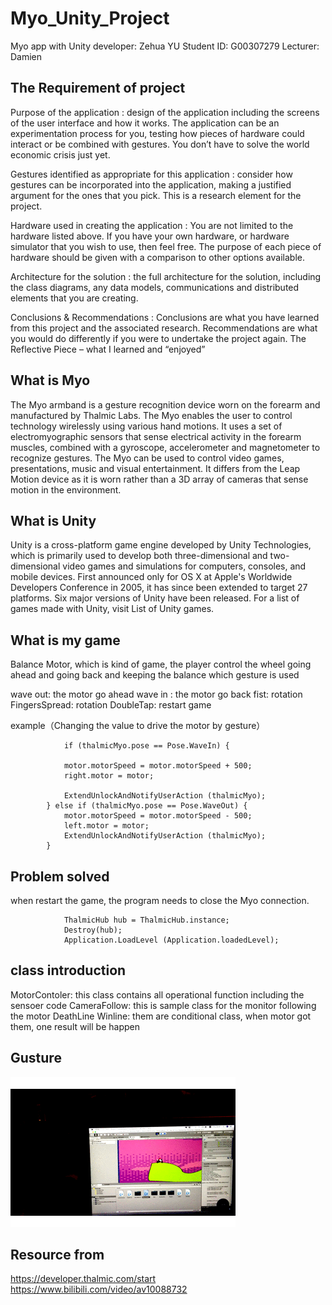 # Myo_Unity_Project
 Myo app with Unity     developer: Zehua YU 
 Student ID: G00307279   Lecturer: Damien
## The Requirement of project

Purpose of the application : design of the application including the screens of the user interface and
how it works. The application can be an experimentation process for you, testing how pieces of
hardware could interact or be combined with gestures. You don’t have to solve the world economic
crisis just yet.

Gestures identified as appropriate for this application : consider how gestures can be incorporated
into the application, making a justified argument for the ones that you pick. This is a research
element for the project.

Hardware used in creating the application : You are not limited to the hardware listed above. If
you have your own hardware, or hardware simulator that you wish to use, then feel free. The
purpose of each piece of hardware should be given with a comparison to other options available.

Architecture for the solution : the full architecture for the solution, including the class diagrams,
any data models, communications and distributed elements that you are creating.

Conclusions & Recommendations : Conclusions are what you have learned from this project and
the associated research. Recommendations are what you would do differently if you were to
undertake the project again. The Reflective Piece – what I learned and “enjoyed” 

## What is Myo

The Myo armband is a gesture recognition device worn on the forearm and manufactured by Thalmic Labs. The Myo enables the user to control technology wirelessly using various hand motions. It uses a set of electromyographic sensors that sense electrical activity in the forearm muscles, combined with a gyroscope, accelerometer and magnetometer to recognize gestures. The Myo can be used to control video games, presentations, music and visual entertainment. It differs from the Leap Motion device as it is worn rather than a 3D array of cameras that sense motion in the environment.

## What is Unity

Unity is a cross-platform game engine developed by Unity Technologies, which is primarily used to develop both three-dimensional and two-dimensional video games and simulations for computers, consoles, and mobile devices. First announced only for OS X at Apple's Worldwide Developers Conference in 2005, it has since been extended to target 27 platforms. Six major versions of Unity have been released. For a list of games made with Unity, visit List of Unity games.

## What is my game 

Balance Motor, which is kind of game, the player control the wheel going ahead and going back and keeping the balance
which gesture is used


wave out: the motor go ahead
wave in : the motor go back
fist: rotation
FingersSpread: rotation
DoubleTap: restart game

example（Changing the value to drive the motor by gesture）
                    
		        if (thalmicMyo.pose == Pose.WaveIn) {

				motor.motorSpeed = motor.motorSpeed + 500;
				right.motor = motor;

				ExtendUnlockAndNotifyUserAction (thalmicMyo);
			} else if (thalmicMyo.pose == Pose.WaveOut) {
				motor.motorSpeed = motor.motorSpeed - 500;
				left.motor = motor;
				ExtendUnlockAndNotifyUserAction (thalmicMyo);
			}

## Problem solved

when restart the game, the program needs to close the Myo connection.
               
               
                ThalmicHub hub = ThalmicHub.instance;
				Destroy(hub);
				Application.LoadLevel (Application.loadedLevel);

## class introduction

MotorContoler: this class contains all operational function including the sensoer code
CameraFollow: this is sample class for the monitor following the motor
DeathLine Winline: them are conditional class, when motor got them, one result will be happen

## Gusture

![](https://github.com/Zehuayu/Myo_Unity_Project/blob/master/iamges/111.gif)

## Resource from      
https://developer.thalmic.com/start  
https://www.bilibili.com/video/av10088732       



